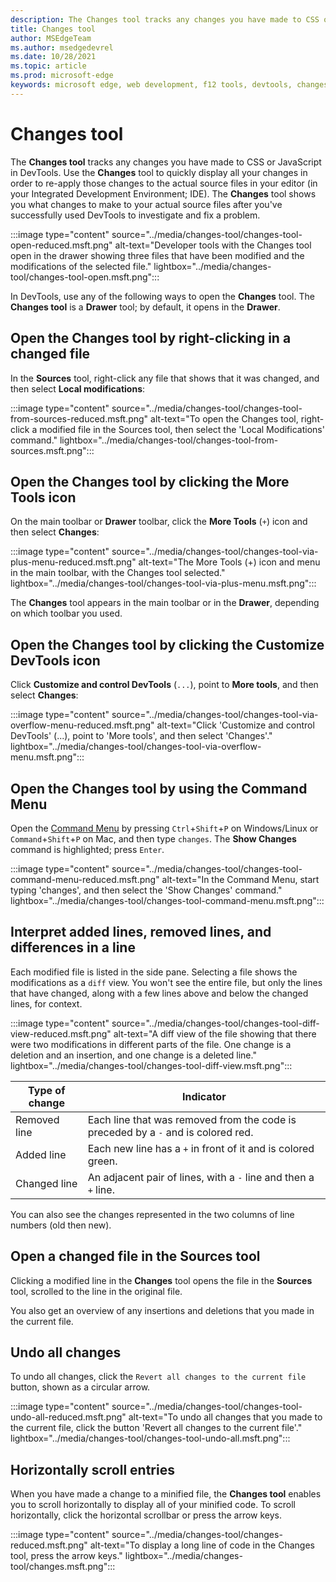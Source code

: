 ```yaml
---
description: The Changes tool tracks any changes you have made to CSS or JavaScript in DevTools.
title: Changes tool
author: MSEdgeTeam
ms.author: msedgedevrel
ms.date: 10/28/2021
ms.topic: article
ms.prod: microsoft-edge
keywords: microsoft edge, web development, f12 tools, devtools, changes
---
```

# Changes tool

The **Changes tool** tracks any changes you have made to CSS or JavaScript in DevTools.  Use the **Changes** tool to quickly display all your changes in order to re-apply those changes to the actual source files in your editor (in your Integrated Development Environment; IDE).  The **Changes** tool shows you what changes to make to your actual source files after you've successfully used DevTools to investigate and fix a problem.

:::image type="content" source="../media/changes-tool/changes-tool-open-reduced.msft.png" alt-text="Developer tools with the Changes tool open in the drawer showing three files that have been modified and the modifications of the selected file." lightbox="../media/changes-tool/changes-tool-open.msft.png":::

In DevTools, use any of the following ways to open the **Changes** tool.  The **Changes tool** is a **Drawer** tool; by default, it opens in the **Drawer**.


<!-- ====================================================================== -->
## Open the Changes tool by right-clicking in a changed file

In the **Sources** tool, right-click any file that shows that it was changed, and then select **Local modifications**:

:::image type="content" source="../media/changes-tool/changes-tool-from-sources-reduced.msft.png" alt-text="To open the Changes tool, right-click a modified file in the Sources tool, then select the 'Local Modifications' command." lightbox="../media/changes-tool/changes-tool-from-sources.msft.png":::


<!-- ====================================================================== -->
## Open the Changes tool by clicking the More Tools icon

On the main toolbar or **Drawer** toolbar, click the **More Tools** (`+`) icon and then select **Changes**:

:::image type="content" source="../media/changes-tool/changes-tool-via-plus-menu-reduced.msft.png" alt-text="The More Tools (+) icon and menu in the main toolbar, with the Changes tool selected." lightbox="../media/changes-tool/changes-tool-via-plus-menu.msft.png":::

The **Changes** tool appears in the main toolbar or in the **Drawer**, depending on which toolbar you used.


<!-- ====================================================================== -->
## Open the Changes tool by clicking the Customize DevTools icon

Click **Customize and control DevTools** (`...`), point to **More tools**, and then select **Changes**:

:::image type="content" source="../media/changes-tool/changes-tool-via-overflow-menu-reduced.msft.png" alt-text="Click 'Customize and control DevTools' (...), point to 'More tools', and then select 'Changes'." lightbox="../media/changes-tool/changes-tool-via-overflow-menu.msft.png":::


<!-- ====================================================================== -->
## Open the Changes tool by using the Command Menu

Open the [Command Menu](../command-menu/index.md) by pressing `Ctrl`+`Shift`+`P` on Windows/Linux or `Command`+`Shift`+`P` on Mac, and then type `changes`.  The **Show Changes** command is highlighted; press `Enter`.

:::image type="content" source="../media/changes-tool/changes-tool-command-menu-reduced.msft.png" alt-text="In the Command Menu, start typing 'changes', and then select the 'Show Changes' command." lightbox="../media/changes-tool/changes-tool-command-menu.msft.png":::


<!-- ====================================================================== -->
## Interpret added lines, removed lines, and differences in a line

Each modified file is listed in the side pane.  Selecting a file shows the modifications as a `diff` view.  You won't see the entire file, but only the lines that have changed, along with a few lines above and below the changed lines, for context.

:::image type="content" source="../media/changes-tool/changes-tool-diff-view-reduced.msft.png" alt-text="A diff view of the file showing that there were two modifications in different parts of the file.  One change is a deletion and an insertion, and one change is a deleted line." lightbox="../media/changes-tool/changes-tool-diff-view.msft.png":::

| Type of change | Indicator |
|---|--|
| Removed line | Each line that was removed from the code is preceded by a `-` and is colored red. |
| Added line | Each new line has a `+` in front of it and is colored green. |
| Changed line | An adjacent pair of lines, with a `-` line and then a `+` line. |

You can also see the changes represented in the two columns of line numbers (old then new).


<!-- ====================================================================== -->
## Open a changed file in the Sources tool

Clicking a modified line in the **Changes** tool opens the file in the **Sources** tool, scrolled to the line in the original file.

You also get an overview <!-- in Sources tool? move this sentence into section "Interpret added lines, removed lines, and differences in a line"? --> of any insertions and deletions that you made in the current file.


<!-- ====================================================================== -->
## Undo all changes

To undo all changes, click the `Revert all changes to the current file` button, shown as a circular arrow.

:::image type="content" source="../media/changes-tool/changes-tool-undo-all-reduced.msft.png" alt-text="To undo all changes that you made to the current file, click the button 'Revert all changes to the current file'." lightbox="../media/changes-tool/changes-tool-undo-all.msft.png":::


<!-- ====================================================================== -->
## Horizontally scroll entries

When you have made a change to a minified file, the **Changes tool** enables you to scroll horizontally to display all of your minified code.  To scroll horizontally, click the horizontal scrollbar or press the arrow keys.

:::image type="content" source="../media/changes-tool/changes-reduced.msft.png" alt-text="To display a long line of code in the Changes tool, press the arrow keys." lightbox="../media/changes-tool/changes.msft.png":::
